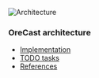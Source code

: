 ![Architecture](images/OreCastInfrastructure.png)

### OreCast architecture
- [Implementation](static/markdown/implementation.md)
- [TODO tasks](static/markdown/TODO.md)
- [References](static/markdown/references.md)

